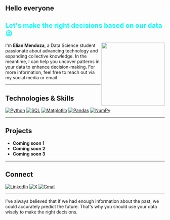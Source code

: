 ## Hello everyone 
<h2 style="color: #00FFFF;">Let's make the right decisions based on our data 😉

</h2>
<img align="right" src="https://tenor.com/dxVdjXar1UT.gif" width="200">


I'm **Elian Mendoza**, a Data Science student passionate about advancing technology and expanding collective knowledge. In the meantime, I can help you uncover patterns in your data to enhance decision-making. For more information, feel free to reach out via my social media or email

---

## Technologies & Skills

[![Python](https://img.shields.io/badge/Python-3776AB?style=flat-square&logo=python&logoColor=white)](https://www.python.org)
[![SQL](https://img.shields.io/badge/SQL-4479A1?style=flat-square&logo=mysql&logoColor=white)](https://www.mysql.com)
[![Matplotlib](https://img.shields.io/badge/Matplotlib-FF6F61?style=flat-square&logo=matplotlib&logoColor=white)](https://matplotlib.org)
[![Pandas](https://img.shields.io/badge/Pandas-150458?style=flat-square&logo=pandas&logoColor=white)](https://pandas.pydata.org)
[![NumPy](https://img.shields.io/badge/NumPy-013243?style=flat-square&logo=numpy&logoColor=white)](https://numpy.org)

---

## Projects

- **Coming soon 1** 
- **Coming soon 2** 
- **Coming soon 3** 

---

## Connect

[![LinkedIn](https://img.shields.io/badge/-ElianMendoza-0A84FF?style=flat-square&logo=linkedin&logoColor=white)](https://www.linkedin.com/in/elian-mendoza-264a59173/)
[![X](https://img.shields.io/badge/-@ElianMendozarz-0A84FF?style=flat-square&logo=x&logoColor=white)](https://x.com/ElianMendozarz)
[![Gmail](https://img.shields.io/badge/-elianmendozar18@gmail.com-0A84FF?style=flat-square&logo=Gmail&logoColor=white)](mailto:elianmendozar18@gmail.com)



---
I've always believed that if we had enough information about the past, we could accurately predict the future. That's why you should use your data wisely to make the right decisions.
